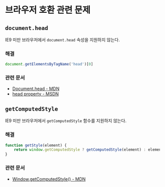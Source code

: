 # 브라우저 호환 관련 문제

## `document.head`

IE9 미만 브라우저에서 `document.head` 속성을 지원하지 않는다.

### 해결

```javascript
document.getElementsByTagName('head')[0]
```

### 관련 문서

- [Document.head - MDN](https://developer.mozilla.org/en-US/docs/Web/API/Document/head)
- [head property - MSDN](https://msdn.microsoft.com/en-us/library/gg593004(v=vs.85).aspx)

## `getComputedStyle`

IE9 미만 브라우저에서 `getComputedStyle` 함수를 지원하지 않는다.

### 해결

```javascript
function getStyle(element) {
    return window.getComputedStyle ? getComputedStyle(element) : element.currentStyle;
}
```

### 관련 문서

- [Window.getComputedStyle() - MDN](https://developer.mozilla.org/ko/docs/Web/API/Window/getComputedStyle)
